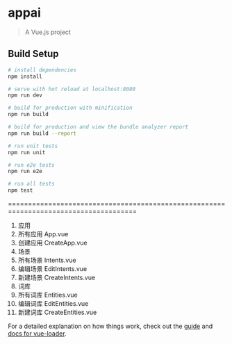 # appai

> A Vue.js project

## Build Setup

``` bash
# install dependencies
npm install

# serve with hot reload at localhost:8080
npm run dev

# build for production with minification
npm run build

# build for production and view the bundle analyzer report
npm run build --report

# run unit tests
npm run unit

# run e2e tests
npm run e2e

# run all tests
npm test
```

======================================================================================

1. 应用
  1. 所有应用 App.vue
  2. 创建应用 CreateApp.vue
2. 场景
  1. 所有场景 Intents.vue
  2. 编辑场景 EditIntents.vue
  3. 新建场景 CreateIntents.vue
3. 词库
  1. 所有词库 Entities.vue
  2. 编辑词库 EditEntities.vue
  3. 新建词库 CreateEntities.vue

For a detailed explanation on how things work, check out the [guide](http://vuejs-templates.github.io/webpack/) and [docs for vue-loader](http://vuejs.github.io/vue-loader).
